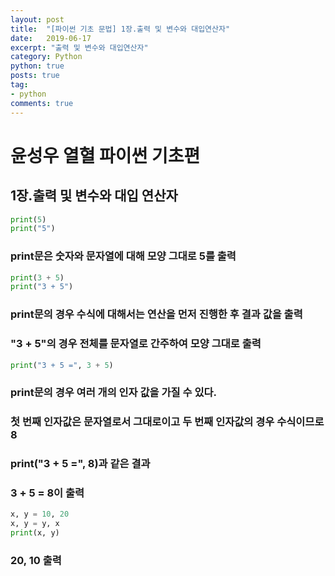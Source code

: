 ```yaml
---
layout: post
title:  "[파이썬 기초 문법] 1장.출력 및 변수와 대입연산자"
date:   2019-06-17
excerpt: "출력 및 변수와 대입연산자"
category: Python
python: true
posts: true
tag:
- python
comments: true
---
```


# 윤성우 열혈 파이썬 기초편
## 1장.출력 및 변수와 대입 연산자

~~~ python
print(5)
print("5")
~~~
###  print문은 숫자와 문자열에 대해 모양 그대로 5를 출력

~~~ python
print(3 + 5)
print("3 + 5")
~~~
###  print문의 경우 수식에 대해서는 연산을 먼저 진행한 후 결과 값을 출력
###  "3 + 5"의 경우 전체를 문자열로 간주하여 모양 그대로 출력

~~~ python
print("3 + 5 =", 3 + 5)
~~~
###  print문의 경우 여러 개의 인자 값을 가질 수 있다.
###  첫 번째 인자값은 문자열로서 그대로이고 두 번째 인자값의 경우 수식이므로 8
###  print("3 + 5 =", 8)과 같은 결과
###  3 + 5 = 8이 출력

~~~ python
x, y = 10, 20
x, y = y, x
print(x, y)
~~~
###   20, 10 출력
